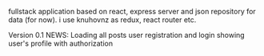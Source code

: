 fullstack application based on react, express server and json repository for data (for now). i use knuhovnz as redux, react router etc. 

Version 0.1
  NEWS:
    Loading all posts
    user registration and login
    showing user's profile with authorization
